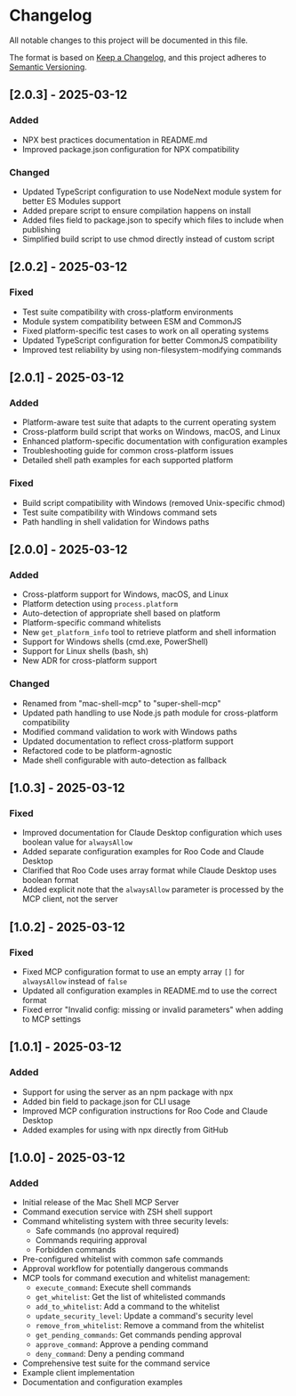 # Changelog

All notable changes to this project will be documented in this file.

The format is based on [Keep a Changelog](https://keepachangelog.com/en/1.0.0/),
and this project adheres to [Semantic Versioning](https://semver.org/spec/v2.0.0.html).

## [2.0.3] - 2025-03-12

### Added
- NPX best practices documentation in README.md
- Improved package.json configuration for NPX compatibility

### Changed
- Updated TypeScript configuration to use NodeNext module system for better ES Modules support
- Added prepare script to ensure compilation happens on install
- Added files field to package.json to specify which files to include when publishing
- Simplified build script to use chmod directly instead of custom script

## [2.0.2] - 2025-03-12

### Fixed
- Test suite compatibility with cross-platform environments
- Module system compatibility between ESM and CommonJS
- Fixed platform-specific test cases to work on all operating systems
- Updated TypeScript configuration for better CommonJS compatibility
- Improved test reliability by using non-filesystem-modifying commands

## [2.0.1] - 2025-03-12

### Added
- Platform-aware test suite that adapts to the current operating system
- Cross-platform build script that works on Windows, macOS, and Linux
- Enhanced platform-specific documentation with configuration examples
- Troubleshooting guide for common cross-platform issues
- Detailed shell path examples for each supported platform

### Fixed
- Build script compatibility with Windows (removed Unix-specific chmod)
- Test suite compatibility with Windows command sets
- Path handling in shell validation for Windows paths

## [2.0.0] - 2025-03-12

### Added
- Cross-platform support for Windows, macOS, and Linux
- Platform detection using `process.platform`
- Auto-detection of appropriate shell based on platform
- Platform-specific command whitelists
- New `get_platform_info` tool to retrieve platform and shell information
- Support for Windows shells (cmd.exe, PowerShell)
- Support for Linux shells (bash, sh)
- New ADR for cross-platform support

### Changed
- Renamed from "mac-shell-mcp" to "super-shell-mcp"
- Updated path handling to use Node.js path module for cross-platform compatibility
- Modified command validation to work with Windows paths
- Updated documentation to reflect cross-platform support
- Refactored code to be platform-agnostic
- Made shell configurable with auto-detection as fallback

## [1.0.3] - 2025-03-12

### Fixed

- Improved documentation for Claude Desktop configuration which uses boolean value for `alwaysAllow`
- Added separate configuration examples for Roo Code and Claude Desktop
- Clarified that Roo Code uses array format while Claude Desktop uses boolean format
- Added explicit note that the `alwaysAllow` parameter is processed by the MCP client, not the server

## [1.0.2] - 2025-03-12

### Fixed

- Fixed MCP configuration format to use an empty array `[]` for `alwaysAllow` instead of `false`
- Updated all configuration examples in README.md to use the correct format
- Fixed error "Invalid config: missing or invalid parameters" when adding to MCP settings

## [1.0.1] - 2025-03-12

### Added

- Support for using the server as an npm package with npx
- Added bin field to package.json for CLI usage
- Improved MCP configuration instructions for Roo Code and Claude Desktop
- Added examples for using with npx directly from GitHub

## [1.0.0] - 2025-03-12

### Added

- Initial release of the Mac Shell MCP Server
- Command execution service with ZSH shell support
- Command whitelisting system with three security levels:
  - Safe commands (no approval required)
  - Commands requiring approval
  - Forbidden commands
- Pre-configured whitelist with common safe commands
- Approval workflow for potentially dangerous commands
- MCP tools for command execution and whitelist management:
  - `execute_command`: Execute shell commands
  - `get_whitelist`: Get the list of whitelisted commands
  - `add_to_whitelist`: Add a command to the whitelist
  - `update_security_level`: Update a command's security level
  - `remove_from_whitelist`: Remove a command from the whitelist
  - `get_pending_commands`: Get commands pending approval
  - `approve_command`: Approve a pending command
  - `deny_command`: Deny a pending command
- Comprehensive test suite for the command service
- Example client implementation
- Documentation and configuration examples